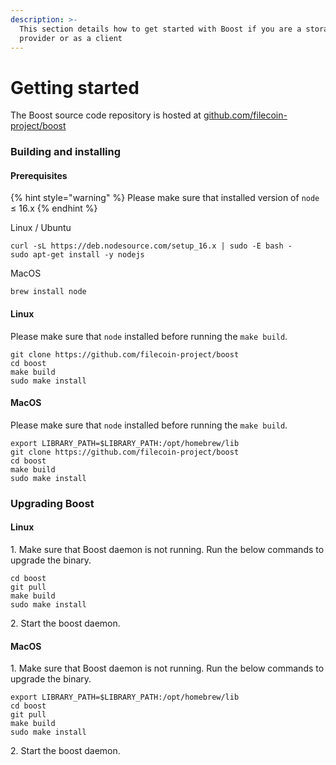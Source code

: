 ```yaml
---
description: >-
  This section details how to get started with Boost if you are a storage
  provider or as a client
---
```


# Getting started

The Boost source code repository is hosted at [github.com/filecoin-project/boost](https://github.com/filecoin-project/boost)

### Building and installing

#### Prerequisites

{% hint style="warning" %}
Please make sure that installed version of `node` ≤ 16.x
{% endhint %}

Linux / Ubuntu

```
curl -sL https://deb.nodesource.com/setup_16.x | sudo -E bash -
sudo apt-get install -y nodejs
```

MacOS

```
brew install node
```

#### Linux

Please make sure that `node` installed before running the `make build`.

```
git clone https://github.com/filecoin-project/boost
cd boost
make build
sudo make install
```

#### MacOS

Please make sure that `node` installed before running the `make build`.

```
export LIBRARY_PATH=$LIBRARY_PATH:/opt/homebrew/lib
git clone https://github.com/filecoin-project/boost
cd boost
make build
sudo make install
```

### Upgrading Boost

#### Linux

1\. Make sure that Boost daemon is not running. Run the below commands to upgrade the binary.

```
cd boost
git pull
make build
sudo make install
```

2\. Start the boost daemon.

#### MacOS

1\. Make sure that Boost daemon is not running. Run the below commands to upgrade the binary.

```
export LIBRARY_PATH=$LIBRARY_PATH:/opt/homebrew/lib
cd boost
git pull
make build
sudo make install
```

2\. Start the boost daemon.
